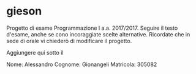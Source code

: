# gieson
Progetto di esame Programmazione I a.a. 2017/2017.
Seguire il testo d'esame, anche se cono incoraggiate scelte alternative.
Ricordate che in sede di orale vi chiederò di modificare il progetto.


Aggiungere qui sotto il 

Nome: Alessandro
Cognome: Gionangeli
Matricola: 305082
